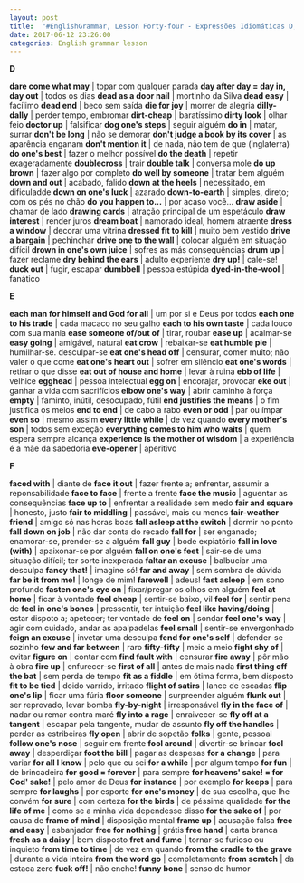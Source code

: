 ```yaml
---
layout: post
title:  "#EnglishGrammar, Lesson Forty-four - Expressões Idiomáticas D, E, F"
date: 2017-06-12 23:26:00
categories: English grammar lesson
---
```


**D**

**dare come what may** | topar com qualquer parada
**day after day = day in, day out** | todos os dias
**dead as a door nail** | mortinho da Silva
**dead easy** | facílimo
**dead end** | beco sem saída
**die for joy** | morrer de alegria
**dilly-dally** | perder tempo, embromar
**dirt-cheap** | baratíssimo
**dirty look** | olhar feio
**doctor up** | falsificar
**dog one's steps** | seguir alguém
**do in** | matar, surrar
**don't be long** | não se demorar
**don't judge a book by its cover** | as aparência enganam
**don't mention it** | de nada, não tem de que (inglaterra)
**do one's best** | fazer o melhor possível
**do the death** | repetir exageradamente
**doublecross** | trair
**double talk** | conversa mole
**do up brown** | fazer algo por completo
**do well by someone** | tratar bem alguém
**down and out** | acabado, falido
**down at the heels** | necessitado, em dificuladde
**down on one's luck** | azarado
**down-to-earth** | simples, direto; com os pés no chão
**do you happen to...** | por acaso você...
**draw aside** | chamar de lado
**drawing cards** | atração principal de um espetáculo
**draw interest** | render juros
**dream boat** | namorado ideal, homem atraente
**dress a window** | decorar uma vitrina
**dressed fit to kill** | muito bem vestido
**drive a bargain** | pechinchar
**drive one to the wall** | colocar alguém em situação difícil
**drown in one's own juice** | sofres as más consequências
**drum up** | fazer reclame
**dry behind the ears** | adulto experiente
**dry up!** | cale-se!
**duck out** | fugir, escapar
**dumbbell** | pessoa estúpida
**dyed-in-the-wool** | fanático

**E**

**each man for himself and God for all** | um por si e Deus por todos
**each one to his trade** | cada macaco no seu galho
**each to his own taste** | cada louco com sua mania
**ease someone of/out of** | tirar, roubar
**ease up** | acalmar-se
**easy going** | amigável, natural
**eat crow** | rebaixar-se
**eat humble pie** | humilhar-se. desculpar-se
**eat one's head off** | censurar, comer muito; não valer o que come
**eat one's heart out** | sofrer em silêncio
**eat one's words** | retirar o que disse
**eat out of house and home** | levar à ruina
**ebb of life** | velhice
**egghead** | pessoa intelectual
**egg on** | encorajar, provocar
**eke out** | ganhar a vida com sacrifícios
**elbow one's way** | abrir caminho à força
**empty** | faminto, inútil, desocupado, fútil
**end justifies the means** | o fim justifica os meios
**end to end** | de cabo a rabo
**even or odd** | par ou ímpar
**even so** | mesmo assim
**every little while** | de vez quando
**every mother's son** | todos sem exceção
**everything comes to him who waits** | quem espera sempre alcança
**experience is the mother of wisdom** | a experiência é a mãe da sabedoria
**eve-opener** | aperitivo

**F**

**faced with** | diante de
**face it out** | fazer frente a; enfrentar, assumir a reponsabilidade
**face to face** | frente a frente
**face the music** | aguentar as consequências
**face up to** | enfrentar a realidade sem medo
**fair and square** | honesto, justo
**fair to middling** | passável, mais ou menos
**fair-weather friend** | amigo só nas horas boas
**fall asleep at the switch** | dormir no ponto
**fall down on job** | não dar conta do recado
**fall for** | ser enganado; enamorar-se, prender-se a alguém
**fall guy** | bode expiatório
**fall in love (with)** | apaixonar-se por alguém
**fall on one's feet** | sair-se de uma situação difícil; ter sorte inexperada
**faltar an excuse** | balbuciar uma desculpa
**fancy that!** | imagine só!
**far and away** | sem sombra de dúvida
**far be it from me!** | longe de mim!
**farewell** | adeus!
**fast asleep** | em sono profundo
**fasten one's eye on** | fixar/pregar os olhos em alguém
**feel at home** | ficar à vontade
**feel cheap** | sentir-se baixo, vil
**feel for** | sentir pena de
**feel in one's bones** |  pressentir, ter intuição
**feel like having/doing** | estar dispoto a; apetecer; ter vontade de
**feel on** | sondar
**feel one's way** | agir com cuidado, andar as apalpadelas
**feel small** | sentir-se envergonhado
**feign an excuse** | invetar uma desculpa
**fend for one's self** | defender-se sozinho
**few and far between** | raro
**fifty-fifty** | meio a meio
**fight shy of** | evitar
**figure on** | contar com
**find fault with** | censurar
**fire away** | pôr mão à obra
**fire up** | enfurecer-se
**first of all** | antes de mais nada
**first thing off the bat** | sem perda de tempo
**fit as a fiddle** | em ótima forma, bem disposto
**fit to be tied** | doido varrido, irritado
**flight of satirs** | lance de escadas
**flip one's lip** | ficar uma fúria
**floor someone** | surpreender alguém
**flunk out** | ser reprovado, levar bomba
**fly-by-night** | irresponsável
**fly in the face of** | nadar ou remar contra maré
**fly into a rage** | enraivecer-se
**fly off at a tangent** | escapar pela tangente, mudar de assunto
**fly off the handles** | perder as estribeiras
**fly open** | abrir de sopetão
**folks** | gente, pessoal
**follow one's nose** | seguir em frente
**fool around** | divertir-se brincar
**fool away** | desperdiçar
**foot the bill** | pagar as despesas
**for a change** | para variar
**for all I know** | pelo que eu sei
**for a while** | por algum tempo
**for fun** | de brincadeira
**for good = forever** | para sempre
**for heavens' sake! = for God' sake!** | pelo amor de Deus
**for instance** | por exemplo
**for keeps** | para sempre
**for laughs** | por esporte
**for one's money** | de sua escolha, que lhe convém
**for sure** | com certeza
**for the birds** | de péssima qualidade
**for the life of me** | como se a minha vida dependesse disso
**for the sake of** | por causa de
**frame of mind** | disposição mental
**frame up** | acusação falsa
**free and easy** | esbanjador
**free for nothing** | grátis
**free hand** | carta branca
**fresh as a daisy** | bem disposto
**fret and fume** | tornar-se furioso ou inquieto
**from time to time** | de vez em quando
**from the cradle to the grave** | durante a vida inteira
**from the word go** | completamente
**from scratch** | da estaca zero
**fuck off!** | não enche!
**funny bone** | senso de humor
